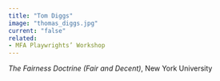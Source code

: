 ```yaml
---
title: "Tom Diggs"
image: "thomas_diggs.jpg"
current: "false"
related:
- MFA Playwrights’ Workshop
---
```


*The Fairness Doctrine (Fair and Decent)*, New York University

